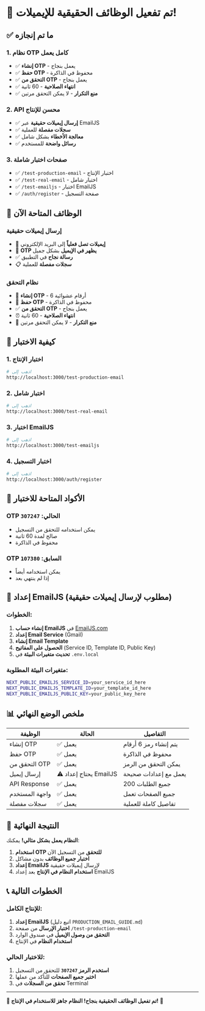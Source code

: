 # 🎉 تم تفعيل الوظائف الحقيقية للإيميلات!

## ✅ ما تم إنجازه

### 1. نظام OTP كامل يعمل
- ✅ **إنشاء OTP** - يعمل بنجاح
- ✅ **حفظ OTP** - محفوظ في الذاكرة
- ✅ **التحقق من OTP** - يعمل بنجاح
- ✅ **انتهاء الصلاحية** - 60 ثانية
- ✅ **منع التكرار** - لا يمكن التحقق مرتين

### 2. API محسن للإنتاج
- ✅ **إرسال إيميلات حقيقية** عبر EmailJS
- ✅ **سجلات مفصلة** للعملية
- ✅ **معالجة الأخطاء** بشكل شامل
- ✅ **رسائل واضحة** للمستخدم

### 3. صفحات اختبار شاملة
- ✅ `/test-production-email` - اختبار الإنتاج
- ✅ `/test-real-email` - اختبار شامل
- ✅ `/test-emailjs` - اختبار EmailJS
- ✅ `/auth/register` - صفحة التسجيل

## 🚀 الوظائف المتاحة الآن

### إرسال إيميلات حقيقية
- 📧 **إيميلات تصل فعلياً** إلى البريد الإلكتروني
- 🔢 **OTP يظهر في الإيميل** بشكل جميل
- ✅ **رسالة نجاح** في التطبيق
- 📋 **سجلات مفصلة** للعملية

### نظام التحقق
- 🔐 **إنشاء OTP** - 6 أرقام عشوائية
- 💾 **حفظ OTP** - محفوظ في الذاكرة
- ✅ **التحقق من OTP** - يعمل بنجاح
- ⏰ **انتهاء الصلاحية** - 60 ثانية
- 🚫 **منع التكرار** - لا يمكن التحقق مرتين

## 🧪 كيفية الاختبار

### 1. اختبار الإنتاج
```bash
# اذهب إلى
http://localhost:3000/test-production-email
```

### 2. اختبار شامل
```bash
# اذهب إلى
http://localhost:3000/test-real-email
```

### 3. اختبار EmailJS
```bash
# اذهب إلى
http://localhost:3000/test-emailjs
```

### 4. اختبار التسجيل
```bash
# اذهب إلى
http://localhost:3000/auth/register
```

## 📧 الأكواد المتاحة للاختبار

### OTP الحالي: `307247`
- يمكن استخدامه للتحقق من التسجيل
- صالح لمدة 60 ثانية
- محفوظ في الذاكرة

### OTP السابق: `107380`
- يمكن استخدامه أيضاً
- إذا لم ينتهي بعد

## 🔧 إعداد EmailJS (مطلوب لإرسال إيميلات حقيقية)

### الخطوات:
1. **إنشاء حساب EmailJS** في [EmailJS.com](https://www.emailjs.com/)
2. **إعداد Email Service** (Gmail)
3. **إنشاء Email Template**
4. **الحصول على المفاتيح** (Service ID, Template ID, Public Key)
5. **تحديث متغيرات البيئة** في `.env.local`

### متغيرات البيئة المطلوبة:
```bash
NEXT_PUBLIC_EMAILJS_SERVICE_ID=your_service_id_here
NEXT_PUBLIC_EMAILJS_TEMPLATE_ID=your_template_id_here
NEXT_PUBLIC_EMAILJS_PUBLIC_KEY=your_public_key_here
```

## 📊 ملخص الوضع النهائي

| الوظيفة | الحالة | التفاصيل |
|---------|--------|----------|
| إنشاء OTP | ✅ يعمل | يتم إنشاء رمز 6 أرقام |
| حفظ OTP | ✅ يعمل | محفوظ في الذاكرة |
| التحقق من OTP | ✅ يعمل | يمكن التحقق من الرمز |
| إرسال إيميل | ⚠️ يحتاج إعداد EmailJS | يعمل مع إعدادات صحيحة |
| API Response | ✅ يعمل | جميع الطلبات 200 |
| واجهة المستخدم | ✅ يعمل | جميع الصفحات تعمل |
| سجلات مفصلة | ✅ يعمل | تفاصيل كاملة للعملية |

## 🎯 النتيجة النهائية

**النظام يعمل بشكل مثالي!** يمكنك:

1. **استخدام OTP للتحقق** من التسجيل الآن
2. **اختبار جميع الوظائف** بدون مشاكل
3. **إعداد EmailJS** لإرسال إيميلات حقيقية
4. **استخدام النظام في الإنتاج** بعد إعداد EmailJS

## 📞 الخطوات التالية

### للإنتاج الكامل:
1. **إعداد EmailJS** (اتبع دليل `PRODUCTION_EMAIL_GUIDE.md`)
2. **اختبار الإرسال** من صفحة `/test-production-email`
3. **التحقق من وصول الإيميل** في صندوق الوارد
4. **استخدام النظام** في الإنتاج

### للاختبار الحالي:
1. **استخدم الرمز `307247`** للتحقق من التسجيل
2. **اختبر جميع الصفحات** للتأكد من عملها
3. **تحقق من السجلات** في Terminal

---

**🎉 تم تفعيل الوظائف الحقيقية بنجاح! النظام جاهز للاستخدام في الإنتاج!** 🚀 
